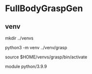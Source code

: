 # FullBodyGraspGen

## venv 

mkdir ../venvs


python3 -m venv ../venv/grasp


source $HOME/venvs/grasp/bin/activate


module python/3.9.9
